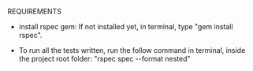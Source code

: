 REQUIREMENTS

- install rspec gem:
If not installed yet, in terminal, type "gem install rspec".


- To run all the tests written, run the follow command in terminal, inside the project root folder:
"rspec spec --format nested"